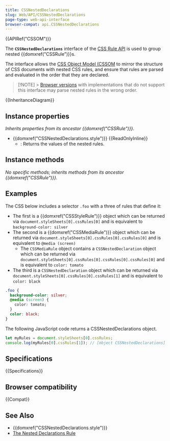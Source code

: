 ```yaml
---
title: CSSNestedDeclarations
slug: Web/API/CSSNestedDeclarations
page-type: web-api-interface
browser-compat: api.CSSNestedDeclarations
---
```


{{APIRef("CSSOM")}}

The **`CSSNestedDeclarations`** interface of the [CSS Rule API](/en-US/docs/Web/API/CSSRule) is used to group nested {{domxref("CSSRule")}}s.

The interface allows the [CSS Object Model (CSSOM](/en-US/docs/Web/API/CSS_Object_Model) to mirror the structure of CSS documents with nested CSS rules, and ensure that rules are parsed and evaluated in the order that they are declared.

> [!NOTE] > [Browser versions](#browser_compatibility) with implementations that do not support this interface may parse nested rules in the wrong order.

{{InheritanceDiagram}}

## Instance properties

_Inherits properties from its ancestor {{domxref("CSSRule")}}._

- {{domxref("CSSNestedDeclarations.style")}} {{ReadOnlyInline}}
  - : Returns the values of the nested rules.

## Instance methods

_No specific methods; inherits methods from its ancestor {{domxref("CSSRule")}}._

## Examples

The CSS below includes a selector `.foo` with a three of rules that define it:

- The first is a {{domxref("CSSStyleRule")}} object which can be returned via `document.styleSheets[0].cssRules[0]` and is equivalent to `background-color: silver`
- The second is a {{domxref("CSSMediaRule")}} object which can be returned via `document.styleSheets[0].cssRules[0].cssRules[0]` and is equivalent to `@media (screen)`
  - The `CSSMediaRule` object contains a `CSSNestedDeclaration` object which can be returned via `document.styleSheets[0].cssRules[0].cssRules[0].cssRules[0]` and is equivalent to `color: tomato`
- The third is a `CSSNestedDeclaration` object which can be returned via `document.styleSheets[0].cssRules[0].cssRules[1]` and is equivalent to `color: black`

```css
.foo {
  background-color: silver;
  @media (screen) {
    color: tomato;
  }
  color: black;
}
```

The following JavaScript code returns a CSSNestedDeclarations object.

```js
let myRules = document.styleSheets[0].cssRules;
console.log(myRules[0].cssRules[1]); // [object CSSNestedDeclarations]
```

## Specifications

{{Specifications}}

## Browser compatibility

{{Compat}}

## See Also

- {{domxref("CSSNestedDeclarations.style")}}
- [The Nested Declarations Rule](/en-US/docs/Web/CSS/CSS_nesting/Using_CSS_nesting#nested_declarations_rule)
